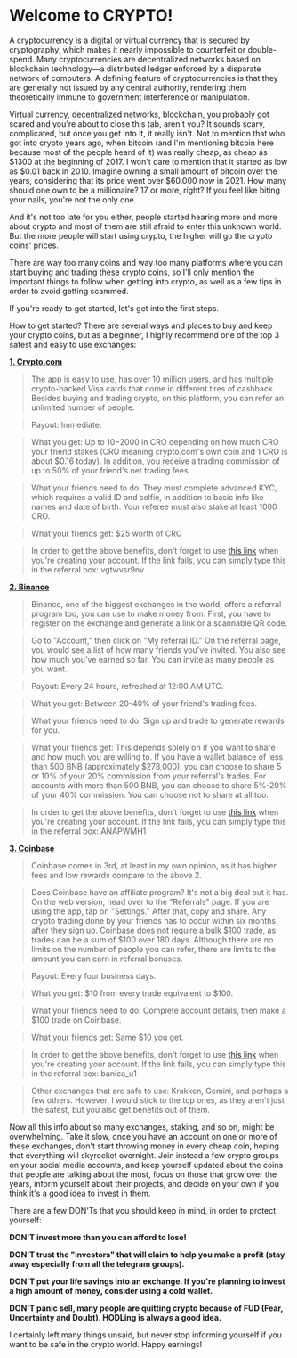 # Welcome to CRYPTO!

A cryptocurrency is a digital or virtual currency that is secured by cryptography, which makes it nearly impossible to counterfeit or double-spend. Many cryptocurrencies are decentralized networks based on blockchain technology—a distributed ledger enforced by a disparate network of computers. A defining feature of cryptocurrencies is that they are generally not issued by any central authority, rendering them theoretically immune to government interference or manipulation.

Virtual currency, decentralized networks, blockchain, you probably got scared and you're about to close this tab, aren't you? It sounds scary, complicated, but once you get into it, it really isn't. Not to mention that who got into crypto years ago, when bitcoin (and I'm mentioning bitcoin here because most of the people heard of it) was really cheap, as cheap as $1300 at the beginning of 2017. I won't dare to mention that it started as low as $0.01 back in 2010. Imagine owning a small amount of bitcoin over the years, considering that its price went over $60.000 now in 2021. How many should one own to be a millionaire? 17 or more, right? If you feel like biting your nails, you're not the only one.

And it's not too late for you either, people started hearing more and more about crypto and most of them are still afraid to enter this unknown world. But the more people will start using crypto, the higher will go the crypto coins' prices.

There are way too many coins and way too many platforms where you can start buying and trading these crypto coins, so I'll only mention the important things to follow when getting into crypto, as well as a few tips in order to avoid getting scammed.

If you're ready to get started, let's get into the first steps.

How to get started?
There are several ways and places to buy and keep your crypto coins, but as a beginner, I highly recommend one of the top 3 safest and easy to use exchanges:

**[1. Crypto.com](https://crypto.com/app/vgtwvsr9nv)**

> The app is easy to use, has over 10 million users, and has multiple crypto-backed Visa cards that come in different tires of cashback. Besides buying and trading crypto, on this platform, you can refer an unlimited number of people.

> Payout: Immediate.

> What you get: Up to $10-$2000 in CRO depending on how much CRO your friend stakes (CRO meaning crypto.com's own coin and 1 CRO is about $0.16 today). In addition, you receive a trading commission of up to 50% of your friend's net trading fees.

> What your friends need to do: They must complete advanced KYC, which requires a valid ID and selfie, in addition to basic info like names and date of birth. Your referee must also stake at least 1000 CRO.

> What your friends get: $25 worth of CRO

> In order to get the above benefits, don't forget to use [this link](https://crypto.com/app/vgtwvsr9nv) when you're creating your account. If the link fails, you can simply type this in the referral box: vgtwvsr9nv
 

**[2. Binance](https://accounts.binance.com/en/register?ref=ANAPWMH1)**

> Binance, one of the biggest exchanges in the world, offers a referral program too, you can use to make money from. First, you have to register on the exchange and generate a link or a scannable QR code.

> Go to "Account," then click on "My referral ID." On the referral page, you would see a list of how many friends you've invited. You also see how much you've earned so far. You can invite as many people as you want.

> Payout: Every 24 hours, refreshed at 12:00 AM UTC.

> What you get: Between 20-40% of your friend's trading fees.

> What your friends need to do: Sign up and trade to generate rewards for you.

> What your friends get: This depends solely on if you want to share and how much you are willing to. If you have a wallet balance of less than 500 BNB (approximately $278,000), you can choose to share 5 or 10% of your 20% commission from your referral's trades. For accounts with more than 500 BNB, you can choose to share 5%-20% of your 40% commission. You can choose not to share at all too.

> In order to get the above benefits, don't forget to use [this link](https://accounts.binance.com/en/register?ref=ANAPWMH1) when you're creating your account. If the link fails, you can simply type this in the referral box: ANAPWMH1
 

**[3. Coinbase](https://www.coinbase.com/join/banica_u1)**

> Coinbase comes in 3rd, at least in my own opinion, as it has higher fees and low rewards compare to the above 2.

> Does Coinbase have an affiliate program? It's not a big deal but it has. On the web version, head over to the "Referrals" page. If you are using the app, tap on "Settings." After that, copy and share. Any crypto trading done by your friends has to occur within six months after they sign up. Coinbase does not require a bulk $100 trade, as trades can be a sum of $100 over 180 days. Although there are no limits on the number of people you can refer, there are limits to the amount you can earn in referral bonuses.

> Payout: Every four business days.

> What you get: $10 from every trade equivalent to $100.

> What your friends need to do: Complete account details, then make a $100 trade on Coinbase.

> What your friends get: Same $10 you get.

> In order to get the above benefits, don't forget to use [this link](https://www.coinbase.com/join/banica_u1) when you're creating your account. If the link fails, you can simply type this in the referral box: banica_u1

> Other exchanges that are safe to use: Krakken, Gemini, and perhaps a few others. However, I would stick to the top ones, as they aren't just the safest, but you also get benefits out of them.


Now all this info about so many exchanges, staking, and so on, might be overwhelming. Take it slow, once you have an account on one or more of these exchanges, don't start throwing money in every cheap coin, hoping that everything will skyrocket overnight. Join instead a few crypto groups on your social media accounts, and keep yourself updated about the coins that people are talking about the most, focus on those that grow over the years, inform yourself about their projects, and decide on your own if you think it's a good idea to invest in them.

There are a few DON'Ts that you should keep in mind, in order to protect yourself:

**DON'T invest more than you can afford to lose!**

**DON'T trust the "investors" that will claim to help you make a profit (stay away especially from all the telegram groups).**

**DON'T put your life savings into an exchange. If you're planning to invest a high amount of money, consider using a cold wallet.**

**DON'T panic sell, many people are quitting crypto because of FUD (Fear, Uncertainty and Doubt). HODLing is always a good idea.**

 

I certainly left many things unsaid, but never stop informing yourself if you want to be safe in the crypto world. Happy earnings!








